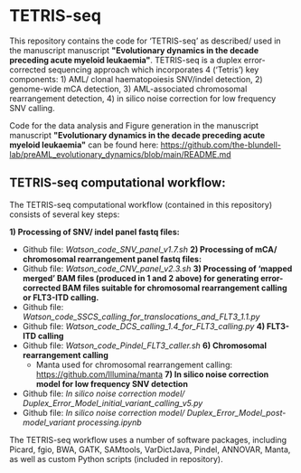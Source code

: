 # TETRIS-seq
This repository contains the code for ‘TETRIS-seq’ as described/ used in the manuscript manuscript **"Evolutionary dynamics in the decade preceding acute myeloid leukaemia"**.  TETRIS-seq is a duplex error-corrected sequencing approach which incorporates 4 (‘Tetris’) key components: 1) AML/ clonal haematopoiesis SNV/indel detection, 2) genome-wide mCA detection, 3) AML-associated chromosomal rearrangement detection, 4) in silico noise correction for low frequency SNV calling.  

Code for the data analysis and Figure generation in the manuscript manuscript **"Evolutionary dynamics in the decade preceding acute myeloid leukaemia"** can be found here: https://github.com/the-blundell-lab/preAML_evolutionary_dynamics/blob/main/README.md

## TETRIS-seq computational workflow:
The TETRIS-seq computational workflow (contained in this repository) consists of several key steps:

**1) Processing of SNV/ indel panel fastq files:**
   - Github file: _Watson_code_SNV_panel_v1.7.sh_
**2) Processing of mCA/ chromosomal rearrangement panel fastq files:**
   - Github file: _Watson_code_CNV_panel_v2.3.sh_
**3) Processing of ‘mapped merged’ BAM files (produced in 1 and 2 above) for generating error-corrected BAM files suitable for chromosomal rearrangement calling or FLT3-ITD calling.**
   - Github file: _Watson_code_SSCS_calling_for_translocations_and_FLT3_1.1.py_
   - Github file: _Watson_code_DCS_calling_1.4_for_FLT3_calling.py_
**4) FLT3-ITD calling**
   - Github file: _Watson_code_Pindel_FLT3_caller.sh_
**6) Chromosomal rearrangement calling**
     - Manta used for chromosomal rearrangement calling: https://github.com/Illumina/manta
**7) In silico noise correction model for low frequency SNV detection**
   - Github file: _In silico noise correction model/ Duplex_Error_Model_initial_variant_calling_v5.py_
   - Github file: _In silico noise correction model/ Duplex_Error_Model_post-model_variant processing.ipynb_
  
The TETRIS-seq workflow uses a number of software packages, including Picard, fgio, BWA, GATK, SAMtools, VarDictJava, Pindel, ANNOVAR, Manta, as well as custom Python scripts (included in repository). 

